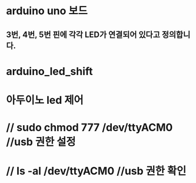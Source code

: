 # arduino uno 보드
## 3번, 4번, 5번 핀에 각각 LED가 연결되어 있다고 정의합니다.
## 
# arduino_led_shift
# 아두이노 led 제어
## 
# // sudo chmod 777 /dev/ttyACM0 //usb 권한 설정
# // ls -al /dev/ttyACM0 //usb 권한 확인
